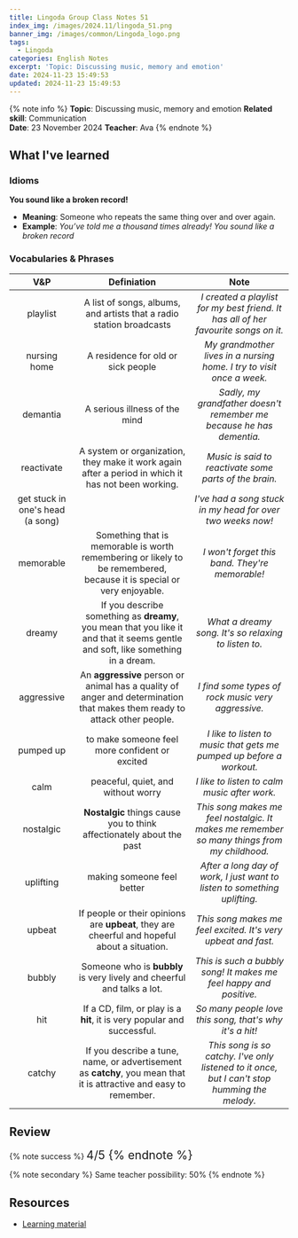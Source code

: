 ```yaml
---
title: Lingoda Group Class Notes 51
index_img: /images/2024.11/lingoda_51.png
banner_img: /images/common/Lingoda_logo.png
tags:
  - Lingoda
categories: English Notes
excerpt: 'Topic: Discussing music, memory and emotion'
date: 2024-11-23 15:49:53
updated: 2024-11-23 15:49:53
---
```


{% note info %}
**Topic**: Discussing music, memory and emotion
**Related skill**: Communication  
**Date**: 23 November 2024
**Teacher**: Ava
{% endnote %}

## What I've learned

### Idioms
**You sound like a broken record!**
- **Meaning**: Someone who repeats the same thing over and over again.
- **Example**: *You’ve told me a thousand times already! You sound like a broken record*

### Vocabularies & Phrases

|               V&P                |                                                           Definiation                                                            |                                             Note                                              |
| :------------------------------: | :------------------------------------------------------------------------------------------------------------------------------: | :-------------------------------------------------------------------------------------------: |
|             playlist             |                               A list of songs, albums, and artists that a radio station broadcasts                               |      *I created a playlist for my best friend. It has all of her favourite songs on it.*      |
|           nursing home           |                                                A residence for old or sick people                                                |             *My grandmother lives in a nursing home. I try to visit once a week.*             |
|             demantia             |                                                  A serious illness of the mind                                                   |             *Sadly, my grandfather doesn't remember me because he has dementia.*              |
|            reactivate            |                A system or organization, they make it work again after a period in which it has not been working.                |                    *Music is said to reactivate some parts of the brain.*                     |
| get stuck in one's head (a song) |                                                                                                                                  |                  *I've had a song stuck in my head for over two weeks now!*                   |
|            memorable             |      Something that is memorable is worth remembering or likely to be remembered, because it is special or very enjoyable.       |                        *I won't forget this band. They're memorable!*                         |
|              dreamy              | If you describe something as **dreamy**, you mean that you like it and that it seems gentle and soft, like something in a dream. |                     *What a dreamy song. It's so relaxing to listen to.*                      |
|            aggressive            |    An **aggressive** person or animal has a quality of anger and determination that makes them ready to attack other people.     |                      *I find some types of rock music very aggressive.*                       |
|            pumped up             |                                          to make someone feel more confident or excited                                          |             *I like to listen to music that gets me pumped up before a workout.*              |
|               calm               |                                                peaceful, quiet, and without worry                                                |                         *I like to listen to calm music after work.*                          |
|            nostalgic             |                              **Nostalgic** things cause you to think affectionately about the past                               |  *This song makes me feel nostalgic. It makes me remember so many things from my childhood.*  |
|            uplifting             |                                                    making someone feel better                                                    |           *After a long day of work, I just want to listen to something uplifting.*           |
|              upbeat              |                   If people or their opinions are **upbeat**, they are cheerful and hopeful about a situation.                   |                 *This song makes me feel excited. It's very upbeat and fast.*                 |
|              bubbly              |                              Someone who is **bubbly** is very lively and cheerful and talks a lot.                              |              *This is such a bubbly song! It makes me feel happy and positive.*               |
|               hit                |                             If a CD, film, or play is a **hit**, it is very popular and successful.                              |                    *So many people love this song, that's why it's a hit!*                    |
|              catchy              |        If you describe a tune, name, or advertisement as **catchy**, you mean that it is attractive and easy to remember.        | *This song is so catchy. I've only listened to it once, but I can't stop humming the melody.* |

## Review

{% note success %}
<span style="font-size:1.5em;">
4/5
<span>
{% endnote %}

{% note secondary %}
<span style="font-size:1em;">
Same teacher possibility: 50%
<span>
{% endnote %}

## Resources
- [Learning material](https://learn.lingoda.com/english/learning-materials/6728b644be9f8/source/download)
